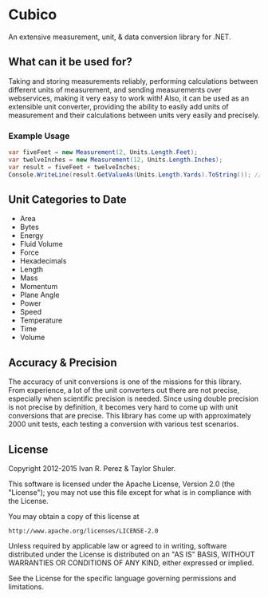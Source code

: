 # Cubico
An extensive measurement, unit, & data conversion library for .NET.

## What can it be used for?
Taking and storing measurements reliably, performing calculations between different units of measurement, and sending measurements over webservices, making it very easy to work with! Also, it can be used as an extensible unit converter, providing the ability to easily add units of measurement and their calculations between units very easily and precisely.

### Example Usage
```csharp
var fiveFeet = new Measurement(2, Units.Length.Feet);
var twelveInches = new Measurement(12, Units.Length.Inches);
var result = fiveFeet + twelveInches;
Console.WriteLine(result.GetValueAs(Units.Length.Yards).ToString()); // = 1 yard
```
	
## Unit Categories to Date
* Area
* Bytes
* Energy
* Fluid Volume
* Force
* Hexadecimals
* Length
* Mass
* Momentum
* Plane Angle
* Power
* Speed
* Temperature
* Time
* Volume

## Accuracy & Precision
The accuracy of unit conversions is one of the missions for this library. From experience, a lot of the unit converters out there are not precise, especially when scientific precision is needed. Since using double precision is not precise by definition, it becomes very hard to come up with unit conversions that are precise. This library has come up with approximately 2000 unit tests, each testing a conversion with various test scenarios.

## License
Copyright 2012-2015 Ivan R. Perez & Taylor Shuler.

This software is licensed under the Apache License, Version 2.0 (the "License"); you may not use this file except for what is in compliance with the License.

You may obtain a copy of this license at

```
http://www.apache.org/licenses/LICENSE-2.0
```

Unless required by applicable law or agreed to in writing, software distributed under the License is distributed on an "AS IS" BASIS, WITHOUT WARRANTIES OR CONDITIONS OF ANY KIND, either expressed or implied.

See the License for the specific language governing permissions and limitations.
